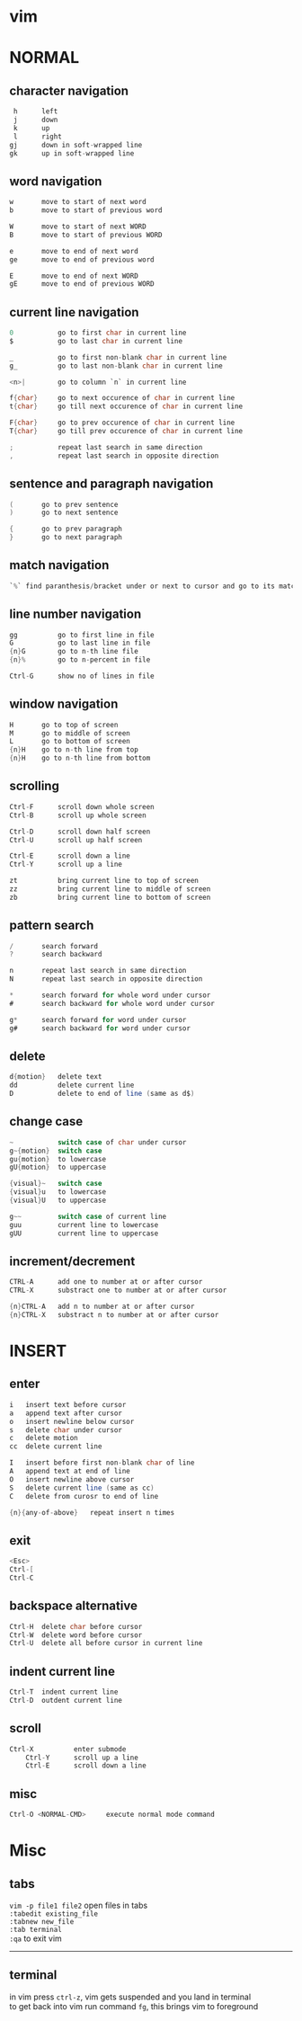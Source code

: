 # vim

# NORMAL

## character navigation

```java
 h      left  
 j      down  
 k      up  
 l      right  
gj      down in soft-wrapped line  
gk      up in soft-wrapped line
```

## word navigation

```java
w       move to start of next word
b       move to start of previous word

W       move to start of next WORD
B       move to start of previous WORD

e       move to end of next word  
ge      move to end of previous word

E       move to end of next WORD  
gE      move to end of previous WORD
```

## current line navigation

```java
0           go to first char in current line  
$           go to last char in current line

_           go to first non-blank char in current line  
g_          go to last non-blank char in current line

<n>|        go to column `n` in current line

f{char}     go to next occurence of char in current line  
t{char}     go till next occurence of char in current line

F{char}     go to prev occurence of char in current line  
T{char}     go till prev occurence of char in current line

;           repeat last search in same direction  
,           repeat last search in opposite direction
```

## sentence and paragraph navigation

```java
(       go to prev sentence  
)       go to next sentence

{       go to prev paragraph  
}       go to next paragraph
```

## match navigation

```java
`%` find paranthesis/bracket under or next to cursor and go to its match
```

## line number navigation

```java
gg          go to first line in file  
G           go to last line in file   
{n}G        go to n-th line file  
{n}%        go to n-percent in file

Ctrl-G      show no of lines in file
```

## window navigation

```java
H       go to top of screen  
M       go to middle of screen  
L       go to bottom of screen  
{n}H    go to n-th line from top  
{n}H    go to n-th line from bottom
```

## scrolling

```java
Ctrl-F      scroll down whole screen  
Ctrl-B      scroll up whole screen

Ctrl-D      scroll down half screen  
Ctrl-U      scroll up half screen

Ctrl-E      scroll down a line  
Ctrl-Y      scroll up a line

zt          bring current line to top of screen  
zz          bring current line to middle of screen  
zb          bring current line to bottom of screen
```

## pattern search

```java
/       search forward  
?       search backward

n       repeat last search in same direction  
N       repeat last search in opposite direction

*       search forward for whole word under cursor  
#       search backward for whole word under cursor

g*      search forward for word under cursor  
g#      search backward for word under cursor
```

## delete

```java
d{motion}   delete text
dd          delete current line
D           delete to end of line (same as d$)
```

## change case

```java
~           switch case of char under cursor
g~{motion}  switch case
gu{motion}  to lowercase
gU{motion}  to uppercase

{visual}~   switch case
{visual}u   to lowercase
{visual}U   to uppercase

g~~         switch case of current line
guu         current line to lowercase 
gUU         current line to uppercase
```

## increment/decrement

```java
CTRL-A      add one to number at or after cursor
CTRL-X      substract one to number at or after cursor

{n}CTRL-A   add n to number at or after cursor
{n}CTRL-X   substract n to number at or after cursor
```

# INSERT

## enter

```java
i   insert text before cursor
a   append text after cursor
o   insert newline below cursor
s   delete char under cursor
c   delete motion
cc  delete current line

I   insert before first non-blank char of line
A   append text at end of line
O   insert newline above cursor
S   delete current line (same as cc)
C   delete from curosr to end of line

{n}{any-of-above}   repeat insert n times
```

## exit

```java
<Esc>
Ctrl-[
Ctrl-C
```

## backspace alternative

```java
Ctrl-H  delete char before cursor
Ctrl-W  delete word before cursor
Ctrl-U  delete all before cursor in current line
```

## indent current line

```java
Ctrl-T  indent current line
Ctrl-D  outdent current line
```
## scroll

```java
Ctrl-X          enter submode
    Ctrl-Y      scroll up a line
    Ctrl-E      scroll down a line
```

## misc

```java
Ctrl-O <NORMAL-CMD>     execute normal mode command
```

# Misc

## tabs

`vim -p file1 file2` open files in tabs  
`:tabedit existing_file`  
`:tabnew new_file`  
`:tab terminal`  
`:qa` to exit vim

---

## terminal

in vim press `ctrl-z`, vim gets suspended and you land in terminal  
to get back into vim run command `fg`, this brings vim to foreground
